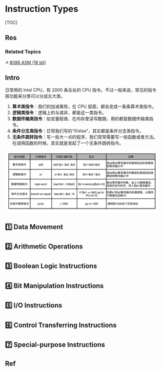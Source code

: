 # Instruction Types

[TOC]



## Res
### Related Topics
↗ [8086 ASM (16 bit)](../../../../../👩‍💻%20Computer%20Languages%20&%20Programming%20Methodology/ASM%20(Assembly%20Languages)/x86%20ISA%20Based%20ASM/8086%20ASM%20(16%20bit).md)



## Intro
日常用的 Intel CPU，有 2000 条左右的 CPU 指令。不过一般来说，常见的指令按功能来分类可以分成五大类。
1. **算术类指令**：我们的加减乘除，在 CPU 层面，都会变成一条条算术类指令。
2. **逻辑类指令**：逻辑上的与或非，都是这一类指令。
3. **数据传输类指令**：给变量赋值、在内存里读写数据，用的都是数据传输类指令。
4. **条件分支类指令**：日常我们写的“if/else”，其实都是条件分支类指令。
5. **无条件跳转指令**：写一些大一点的程序，我们常常需要写一些函数或者方法。在调用函数的时候，其实就是发起了一个无条件跳转指令。

![](../../../../../../../Assets/Pics/Pasted%20image%2020240904110656.png)



## 1️⃣ Data Movement

## 2️⃣ Arithmetic Operations


## 3️⃣ Boolean Logic Instructions


## 4️⃣ Bit Manipulation Instructions


## 5️⃣ I/O Instructions 


## 6️⃣ Control Transferring Instructions


## 7️⃣ Special-purpose Instructions



## Ref

